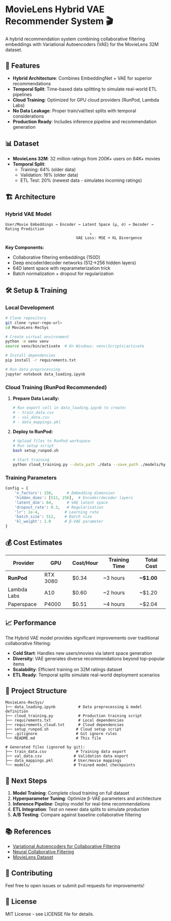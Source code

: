 # MovieLens Hybrid VAE Recommender System 🎬

A hybrid recommendation system combining collaborative filtering embeddings with Variational Autoencoders (VAE) for the MovieLens 32M dataset.

## 🚀 Features

- **Hybrid Architecture**: Combines EmbeddingNet + VAE for superior recommendations
- **Temporal Split**: Time-based data splitting to simulate real-world ETL pipelines  
- **Cloud Training**: Optimized for GPU cloud providers (RunPod, Lambda Labs)
- **No Data Leakage**: Proper train/val/test splits with temporal considerations
- **Production Ready**: Includes inference pipeline and recommendation generation

## 📊 Dataset

- **MovieLens 32M**: 32 million ratings from 200K+ users on 84K+ movies
- **Temporal Split**: 
  - Training: 64% (older data)
  - Validation: 16% (older data) 
  - ETL Test: 20% (newest data - simulates incoming ratings)

## 🏗️ Architecture

### Hybrid VAE Model
```
User/Movie Embeddings → Encoder → Latent Space (μ, σ) → Decoder → Rating Prediction
                                     ↓
                               VAE Loss: MSE + KL Divergence
```

**Key Components:**
- Collaborative filtering embeddings (150D)
- Deep encoder/decoder networks (512→256 hidden layers)  
- 64D latent space with reparameterization trick
- Batch normalization + dropout for regularization

## 🛠️ Setup & Training

### Local Development
```bash
# Clone repository
git clone <your-repo-url>
cd MovieLens-RecSys

# Create virtual environment
python -m venv venv
source venv/bin/activate  # On Windows: venv\Scripts\activate

# Install dependencies
pip install -r requirements.txt

# Run data preprocessing
jupyter notebook data_loading.ipynb
```

### Cloud Training (RunPod Recommended)

1. **Prepare Data Locally:**
   ```python
   # Run export cell in data_loading.ipynb to create:
   # - train_data.csv
   # - val_data.csv  
   # - data_mappings.pkl
   ```

2. **Deploy to RunPod:**
   ```bash
   # Upload files to RunPod workspace
   # Run setup script
   bash setup_runpod.sh
   
   # Start training
   python cloud_training.py --data_path ./data --save_path ./models/hybrid_vae_best.pt --use_wandb
   ```

### Training Parameters
```python
Config = {
    'n_factors': 150,      # Embedding dimension
    'hidden_dims': [512, 256],  # Encoder/decoder layers
    'latent_dim': 64,      # VAE latent space
    'dropout_rate': 0.3,   # Regularization
    'lr': 1e-4,           # Learning rate
    'batch_size': 512,    # Batch size
    'kl_weight': 1.0      # β-VAE parameter
}
```

## 💰 Cost Estimates

| Provider | GPU | Cost/Hour | Training Time | Total Cost |
|----------|-----|-----------|---------------|------------|
| **RunPod** | RTX 3080 | $0.34 | ~3 hours | **~$1.00** |
| Lambda Labs | A10 | $0.60 | ~2 hours | ~$1.20 |
| Paperspace | P4000 | $0.51 | ~4 hours | ~$2.04 |

## 📈 Performance

The Hybrid VAE model provides significant improvements over traditional collaborative filtering:

- **Cold Start**: Handles new users/movies via latent space generation
- **Diversity**: VAE generates diverse recommendations beyond top-popular items
- **Scalability**: Efficient training on 32M ratings dataset
- **ETL Ready**: Temporal splits simulate real-world deployment scenarios

## 📁 Project Structure

```
MovieLens-RecSys/
├── data_loading.ipynb          # Data preprocessing & model definition
├── cloud_training.py           # Production training script
├── requirements.txt            # Local dependencies
├── requirements_cloud.txt      # Cloud dependencies  
├── setup_runpod.sh            # Cloud setup script
├── .gitignore                 # Git ignore rules
└── README.md                  # This file

# Generated files (ignored by git):
├── train_data.csv             # Training data export
├── val_data.csv              # Validation data export
├── data_mappings.pkl         # User/movie mappings
└── models/                   # Trained model checkpoints
```

## 🔮 Next Steps

1. **Model Training**: Complete cloud training on full dataset
2. **Hyperparameter Tuning**: Optimize β-VAE parameters and architecture
3. **Inference Pipeline**: Deploy model for real-time recommendations
4. **ETL Integration**: Test on newer data splits to simulate production
5. **A/B Testing**: Compare against baseline collaborative filtering

## 📚 References

- [Variational Autoencoders for Collaborative Filtering](https://arxiv.org/abs/1802.05814)
- [Neural Collaborative Filtering](https://arxiv.org/abs/1708.05031)
- [MovieLens Dataset](https://grouplens.org/datasets/movielens/)

## 🤝 Contributing

Feel free to open issues or submit pull requests for improvements!

## 📄 License

MIT License - see LICENSE file for details.